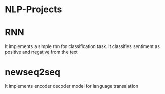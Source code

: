 # NLP-Projects

# RNN

It implements a simple rnn for classification task. It classifies sentiment as positive and negative from the text



# newseq2seq

It implements encoder decoder model for language transalation
